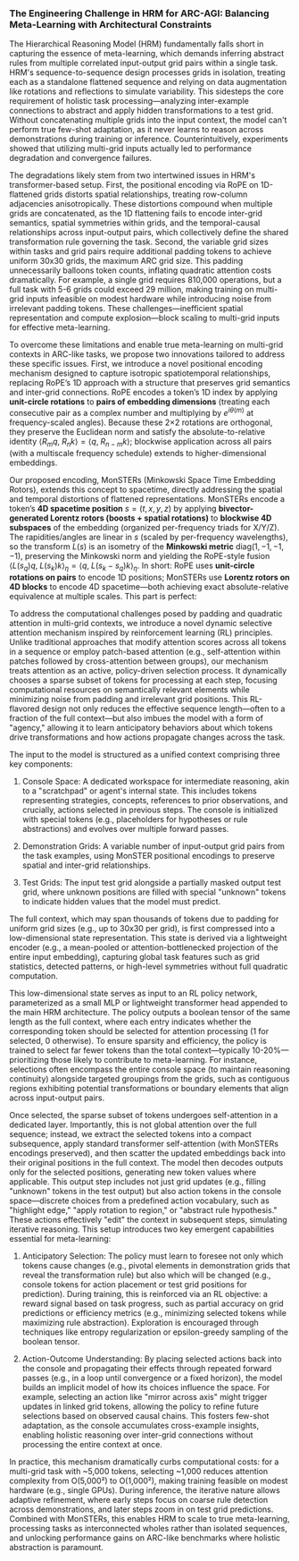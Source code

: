 ### The Engineering Challenge in HRM for ARC-AGI: Balancing Meta-Learning with Architectural Constraints

The Hierarchical Reasoning Model (HRM) fundamentally falls short in capturing the essence of meta-learning, which demands inferring abstract rules from multiple correlated input-output grid pairs within a single task. HRM's sequence-to-sequence design processes grids in isolation, treating each as a standalone flattened sequence and relying on data augmentation like rotations and reflections to simulate variability. This sidesteps the core requirement of holistic task processing—analyzing inter-example connections to abstract and apply hidden transformations to a test grid. Without concatenating multiple grids into the input context, the model can't perform true few-shot adaptation, as it never learns to reason across demonstrations during training or inference. Counterintuitively, experiments showed that utilizing multi-grid inputs actually led to performance degradation and convergence failures.

The degradations likely stem from two intertwined issues in HRM's transformer-based setup. First, the positional encoding via RoPE on 1D-flattened grids distorts spatial relationships, treating row-column adjacencies anisotropically. These distortions compound when multiple grids are concatenated, as the 1D flattening fails to encode inter-grid semantics, spatial symmetries within grids, and the temporal-causal relationships across input-output pairs, which collectively define the shared transformation rule governing the task. Second, the variable grid sizes within tasks and grid pairs require additional padding tokens to achieve uniform 30x30 grids, the maximum ARC grid size. This padding unnecessarily balloons token counts, inflating quadratic attention costs dramatically. For example, a single grid requires 810,000 operations, but a full task with 5-6 grids could exceed 29 million, making training on multi-grid inputs infeasible on modest hardware while introducing noise from irrelevant padding tokens. These challenges—inefficient spatial representation and compute explosion—block scaling to multi-grid inputs for effective meta-learning.

To overcome these limitations and enable true meta-learning on multi-grid contexts in ARC-like tasks, we propose two innovations tailored to address these specific issues. First, we introduce a novel positional encoding mechanism designed to capture isotropic spatiotemporal relationships, replacing RoPE’s 1D approach with a structure that preserves grid semantics and inter-grid connections. RoPE encodes a token’s 1D index by applying **unit-circle rotations** to **pairs of embedding dimensions** (treating each consecutive pair as a complex number and multiplying by $e^{i\theta(m)}$ at frequency-scaled angles). Because these 2×2 rotations are orthogonal, they preserve the Euclidean norm and satisfy the absolute-to-relative identity $\langle R_m q,\; R_n k\rangle=\langle q,\; R_{n-m}k\rangle$; blockwise application across all pairs (with a multiscale frequency schedule) extends to higher-dimensional embeddings.

Our proposed encoding, MonSTERs (Minkowski Space Time Embedding Rotors), extends this concept to spacetime, directly addressing the spatial and temporal distortions of flattened representations. MonSTERs encode a token’s **4D spacetime position** $s=(t,x,y,z)$ by applying **bivector-generated Lorentz rotors (boosts + spatial rotations)** to **blockwise 4D subspaces** of the embedding (organized per-frequency triads for X/Y/Z). The rapidities/angles are linear in $s$ (scaled by per-frequency wavelengths), so the transform $L(s)$ is an isometry of the **Minkowski metric** $\mathrm{diag}(1,-1,-1,-1)$, preserving the Minkowski norm and yielding the RoPE-style fusion $\langle L(s_q)q,\; L(s_k)k\rangle_{\eta}=\langle q,\; L(s_k-s_q)k\rangle_{\eta}$. In short: RoPE uses **unit-circle rotations on pairs** to encode 1D positions; MonSTERs use **Lorentz rotors on 4D blocks** to encode 4D spacetime—both achieving exact absolute-relative equivalence at multiple scales. 
This part is perfect:

To address the computational challenges posed by padding and quadratic attention in multi-grid contexts, we introduce a novel dynamic selective attention mechanism inspired by reinforcement learning (RL) principles. Unlike traditional approaches that modify attention scores across all tokens in a sequence or employ patch-based attention (e.g., self-attention within patches followed by cross-attention between groups), our mechanism treats attention as an active, policy-driven selection process. It dynamically chooses a sparse subset of tokens for processing at each step, focusing computational resources on semantically relevant elements while minimizing noise from padding and irrelevant grid positions. This RL-flavored design not only reduces the effective sequence length—often to a fraction of the full context—but also imbues the model with a form of "agency," allowing it to learn anticipatory behaviors about which tokens drive transformations and how actions propagate changes across the task.

The input to the model is structured as a unified context comprising three key components:

  1. Console Space: A dedicated workspace for intermediate reasoning, akin to a "scratchpad" or agent's internal state. This includes tokens representing strategies, concepts, references to prior observations, and crucially, actions selected in previous steps. The console is initialized with special tokens (e.g., placeholders for hypotheses or rule abstractions) and evolves over multiple forward passes.
  
  2. Demonstration Grids: A variable number of input-output grid pairs from the task examples, using MonSTER positional encodings to preserve spatial and inter-grid relationships.

  3. Test Grids: The input test grid alongside a partially masked output test grid, where unknown positions are filled with special "unknown" tokens to indicate hidden values that the model must predict.

The full context, which may span thousands of tokens due to padding for uniform grid sizes (e.g., up to 30x30 per grid), is first compressed into a low-dimensional state representation. This state is derived via a lightweight encoder (e.g., a mean-pooled or attention-bottlenecked projection of the entire input embedding), capturing global task features such as grid statistics, detected patterns, or high-level symmetries without full quadratic computation.

This low-dimensional state serves as input to an RL policy network, parameterized as a small MLP or lightweight transformer head appended to the main HRM architecture. The policy outputs a boolean tensor of the same length as the full context, where each entry indicates whether the corresponding token should be selected for attention processing (1 for selected, 0 otherwise). To ensure sparsity and efficiency, the policy is trained to select far fewer tokens than the total context—typically 10-20%—prioritizing those likely to contribute to meta-learning. For instance, selections often encompass the entire console space (to maintain reasoning continuity) alongside targeted groupings from the grids, such as contiguous regions exhibiting potential transformations or boundary elements that align across input-output pairs.

Once selected, the sparse subset of tokens undergoes self-attention in a dedicated layer. Importantly, this is not global attention over the full sequence; instead, we extract the selected tokens into a compact subsequence, apply standard transformer self-attention (with MonSTERs encodings preserved), and then scatter the updated embeddings back into their original positions in the full context. The model then decodes outputs only for the selected positions, generating new token values where applicable. This output step includes not just grid updates (e.g., filling "unknown" tokens in the test output) but also action tokens in the console space—discrete choices from a predefined action vocabulary, such as "highlight edge," "apply rotation to region," or "abstract rule hypothesis." These actions effectively "edit" the context in subsequent steps, simulating iterative reasoning.
This setup introduces two key emergent capabilities essential for meta-learning:

  1. Anticipatory Selection: The policy must learn to foresee not only which tokens cause changes (e.g., pivotal elements in demonstration grids that reveal the transformation rule) but also which will be changed (e.g., console tokens for action placement or test grid positions for prediction). During training, this is reinforced via an RL objective: a reward signal based on task progress, such as partial accuracy on grid predictions or efficiency metrics (e.g., minimizing selected tokens while maximizing rule abstraction). Exploration is encouraged through techniques like entropy regularization or epsilon-greedy sampling of the boolean tensor.

  2. Action-Outcome Understanding: By placing selected actions back into the console and propagating their effects through repeated forward passes (e.g., in a loop until convergence or a fixed horizon), the model builds an implicit model of how its choices influence the space. For example, selecting an action like "mirror across axis" might trigger updates in linked grid tokens, allowing the policy to refine future selections based on observed causal chains. This fosters few-shot adaptation, as the console accumulates cross-example insights, enabling holistic reasoning over inter-grid connections without processing the entire context at once.

In practice, this mechanism dramatically curbs computational costs: for a multi-grid task with ~5,000 tokens, selecting ~1,000 reduces attention complexity from O(5,000²) to O(1,000²), making training feasible on modest hardware (e.g., single GPUs). During inference, the iterative nature allows adaptive refinement, where early steps focus on coarse rule detection across demonstrations, and later steps zoom in on test grid predictions. Combined with MonSTERs, this enables HRM to scale to true meta-learning, processing tasks as interconnected wholes rather than isolated sequences, and unlocking performance gains on ARC-like benchmarks where holistic abstraction is paramount.